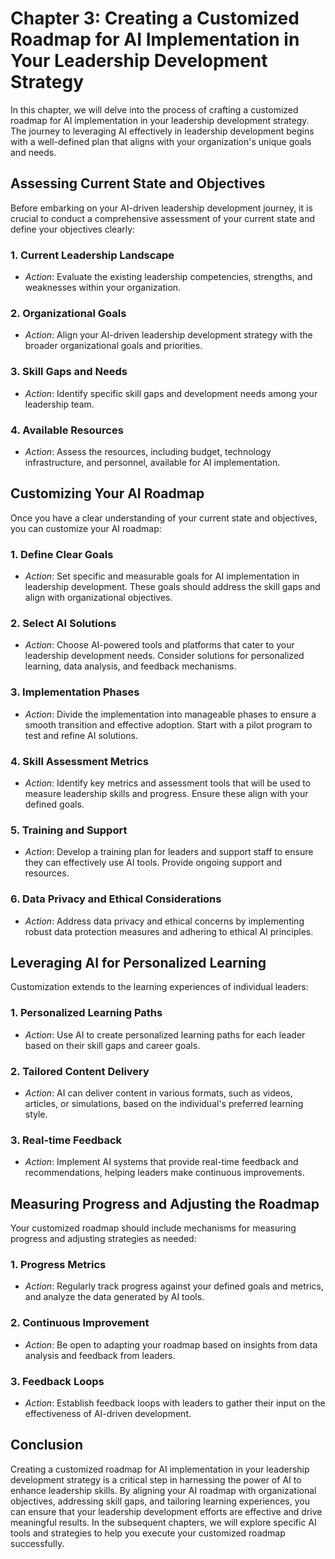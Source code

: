 Chapter 3: Creating a Customized Roadmap for AI Implementation in Your Leadership Development Strategy
======================================================================================================

In this chapter, we will delve into the process of crafting a customized roadmap for AI implementation in your leadership development strategy. The journey to leveraging AI effectively in leadership development begins with a well-defined plan that aligns with your organization's unique goals and needs.

Assessing Current State and Objectives
--------------------------------------

Before embarking on your AI-driven leadership development journey, it is crucial to conduct a comprehensive assessment of your current state and define your objectives clearly:

### **1. Current Leadership Landscape**

* *Action*: Evaluate the existing leadership competencies, strengths, and weaknesses within your organization.

### **2. Organizational Goals**

* *Action*: Align your AI-driven leadership development strategy with the broader organizational goals and priorities.

### **3. Skill Gaps and Needs**

* *Action*: Identify specific skill gaps and development needs among your leadership team.

### **4. Available Resources**

* *Action*: Assess the resources, including budget, technology infrastructure, and personnel, available for AI implementation.

Customizing Your AI Roadmap
---------------------------

Once you have a clear understanding of your current state and objectives, you can customize your AI roadmap:

### **1. Define Clear Goals**

* *Action*: Set specific and measurable goals for AI implementation in leadership development. These goals should address the skill gaps and align with organizational objectives.

### **2. Select AI Solutions**

* *Action*: Choose AI-powered tools and platforms that cater to your leadership development needs. Consider solutions for personalized learning, data analysis, and feedback mechanisms.

### **3. Implementation Phases**

* *Action*: Divide the implementation into manageable phases to ensure a smooth transition and effective adoption. Start with a pilot program to test and refine AI solutions.

### **4. Skill Assessment Metrics**

* *Action*: Identify key metrics and assessment tools that will be used to measure leadership skills and progress. Ensure these align with your defined goals.

### **5. Training and Support**

* *Action*: Develop a training plan for leaders and support staff to ensure they can effectively use AI tools. Provide ongoing support and resources.

### **6. Data Privacy and Ethical Considerations**

* *Action*: Address data privacy and ethical concerns by implementing robust data protection measures and adhering to ethical AI principles.

Leveraging AI for Personalized Learning
---------------------------------------

Customization extends to the learning experiences of individual leaders:

### **1. Personalized Learning Paths**

* *Action*: Use AI to create personalized learning paths for each leader based on their skill gaps and career goals.

### **2. Tailored Content Delivery**

* *Action*: AI can deliver content in various formats, such as videos, articles, or simulations, based on the individual's preferred learning style.

### **3. Real-time Feedback**

* *Action*: Implement AI systems that provide real-time feedback and recommendations, helping leaders make continuous improvements.

Measuring Progress and Adjusting the Roadmap
--------------------------------------------

Your customized roadmap should include mechanisms for measuring progress and adjusting strategies as needed:

### **1. Progress Metrics**

* *Action*: Regularly track progress against your defined goals and metrics, and analyze the data generated by AI tools.

### **2. Continuous Improvement**

* *Action*: Be open to adapting your roadmap based on insights from data analysis and feedback from leaders.

### **3. Feedback Loops**

* *Action*: Establish feedback loops with leaders to gather their input on the effectiveness of AI-driven development.

Conclusion
----------

Creating a customized roadmap for AI implementation in your leadership development strategy is a critical step in harnessing the power of AI to enhance leadership skills. By aligning your AI roadmap with organizational objectives, addressing skill gaps, and tailoring learning experiences, you can ensure that your leadership development efforts are effective and drive meaningful results. In the subsequent chapters, we will explore specific AI tools and strategies to help you execute your customized roadmap successfully.

